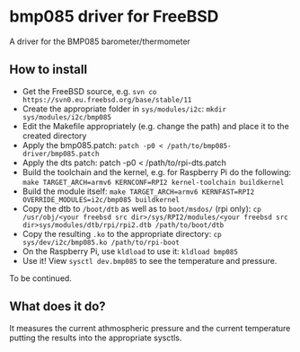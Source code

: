 # bmp085 driver for FreeBSD

A driver for the BMP085 barometer/thermometer

## How to install
 * Get the FreeBSD source, e.g. `svn co https://svn0.eu.freebsd.org/base/stable/11`
 * Create the appropriate folder in `sys/modules/i2c`: `mkdir sys/modules/i2c/bmp085`
 * Edit the Makefile appropriately (e.g. change the path) and place it to the created directory
 * Apply the bmp085.patch: `patch -p0 < /path/to/bmp085-driver/bmp085.patch`
 * Apply the dts patch: patch -p0 < /path/to/rpi-dts.patch
 * Build the toolchain and the kernel, e.g. for Raspberry Pi do the following: `make TARGET_ARCH=armv6 KERNCONF=RPI2 kernel-toolchain buildkernel`
 * Build the module itself: `make TARGET_ARCH=armv6 KERNFAST=RPI2 OVERRIDE_MODULES=i2c/bmp085 buildkernel`
 * Copy the dtb to `/boot/dtb` as well as to `boot/msdos/` (rpi only): `cp /usr/obj/<your freebsd src dir>/sys/RPI2/modules/<your freebsd src dir>sys/modules/dtb/rpi/rpi2.dtb /path/to/boot/dtb`
 * Copy the resulting `.ko` to the appropriate directory: `cp sys/dev/i2c/bmp085.ko /path/to/rpi-boot`
 * On the Raspberry Pi, use `kldload` to use it: `kldload bmp085`
 * Use it! View `sysctl dev.bmp085` to see the temperature and pressure.

To be continued.

## What does it do?
It measures the current athmospheric pressure and the current temperature putting the results into the appropriate sysctls.
